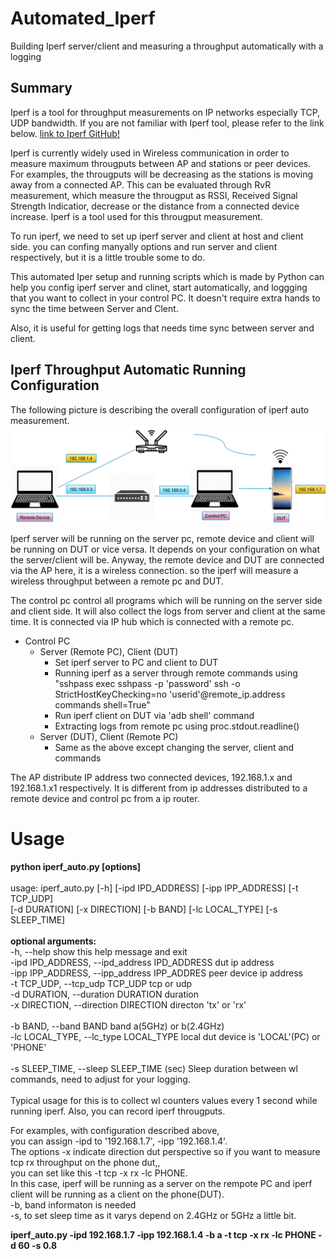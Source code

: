 # Automated_Iperf
Building Iperf server/client and measuring a throughput automatically with a logging

## Summary
Iperf is a tool for throughput measurements on IP networks especially TCP, UDP bandwidth. If you are not familiar with Iperf tool, please refer to the link below.
[link to Iperf GitHub!](https://github.com/esnet/iperf)

Iperf is currently widely used in Wireless communication in order to measure maximum througputs between AP and stations or peer devices. For examples, the througputs will be decreasing as the stations is moving away from a connected AP. This can be evaluated through RvR measurement, which measure the througput as RSSI, Received Signal Strength Indicatior, decrease or the distance from a connected device increase. Iperf is a tool used for this througput measurement.

To run iperf, we need to set up iperf server and client at host and client side.
you can confing manyally options and run server and client respectively, but it is a little trouble some to do.

This automated Iper setup and running scripts which is made by Python can help you config iperf server and clinet, start automatically, and loggging that you want to collect in your control PC. 
It doesn't require extra hands to sync the time between Server and Clent. 

Also, it is useful for getting logs that needs time sync between server and client. 


## Iperf Throughput Automatic Running Configuration
The following picture is describing the overall configuration of iperf auto measurement.
![Iperf Measurement Configuartion](./images/iperf_config.png)


Iperf server will be running on the server pc, remote device and client will be running on DUT or vice versa. It depends on your configuration on what the server/client will be.
Anyway, the remote device and DUT are connected via the AP here, it is a wireless connection. so the iperf will measure a wireless throughput between a remote pc and DUT.

The control pc control all programs which will be running on the server side and client side. It will also collect the logs from server and client at the same time. It is connected via IP hub which is connected with a remote pc.

* Control PC
  * Server (Remote PC), Client (DUT)
    * Set iperf server to PC and client to DUT
    * Running iperf as a server through remote commands using "sshpass
      exec sshpass -p 'password' ssh -o StrictHostKeyChecking=no 'userid'@remote_ip.address commands shell=True"
    * Run iperf client on DUT via 'adb shell' command
    * Extracting logs from remote pc using proc.stdout.readline()
  * Server (DUT), Client (Remote PC)
    * Same as the above except changing the server, client and commands

                        
The AP distribute IP address two connected devices, 192.168.1.x and 192.168.1.x1 respectively. It is different from ip addresses distributed to a remote device and control pc from a ip router.

# Usage

**python iperf_auto.py [options]**<br>
<br>
usage: iperf_auto.py [-h] [-ipd IPD_ADDRESS] [-ipp IPP_ADDRESS] [-t TCP_UDP]<br>
                       [-d DURATION] [-x DIRECTION] [-b BAND] [-lc LOCAL_TYPE]
                       [-s SLEEP_TIME]<br>
<br>
**optional arguments:**<br>
  -h, --help            show this help message and exit<br>
  -ipd IPD_ADDRESS, --ipd_address IPD_ADDRESS dut ip address<br>
  -ipp IPP_ADDRESS, --ipp_address IPP_ADDRES peer device ip address<br>
  -t TCP_UDP, --tcp_udp TCP_UDP tcp or udp<br>
  -d DURATION, --duration DURATION duration<br>
  -x DIRECTION, --direction DIRECTION directon 'tx' or 'rx'<br>                   
  -b BAND, --band BAND  band a(5GHz) or b(2.4GHz)<br>
  -lc LOCAL_TYPE, --lc_type LOCAL_TYPE local dut device is 'LOCAL'(PC) or 'PHONE'<br>               
  -s SLEEP_TIME, --sleep SLEEP_TIME (sec)
                        Sleep duration between wl commands, need to adjust for your logging. <br>
<br>
 Typical usage for this is to collect wl counters values every 1 second while running iperf. Also, you can record iperf througputs. 
<br>

For examples, with configuration described above,<br>
you can assign -ipd to '192.168.1.7', -ipp '192.168.1.4'. <br>
The options -x indicate direction dut perspective so if you want to measure tcp rx throughput on the phone dut,,<br/>
you can set like this -t tcp -x rx -lc PHONE. <br>
In this case, iperf will be running as a server on the rempote PC and iperf client will be running as a client on the phone(DUT).<br>
-b, band informaton is needed <br>
-s, to set sleep time as it varys depend on 2.4GHz or 5GHz a little bit.
<br>

**iperf_auto.py -ipd 192.168.1.7 -ipp 192.168.1.4 -b a -t tcp -x rx -lc PHONE -d 60 -s 0.8**



